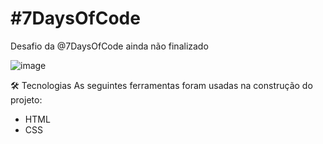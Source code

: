 <h1>#7DaysOfCode</h1>

<p>Desafio da @7DaysOfCode ainda não finalizado</p>

![image](https://user-images.githubusercontent.com/90347819/229193313-dffefc0c-5a0b-4ca2-9079-a692516d102d.png)


🛠 Tecnologias
As seguintes ferramentas foram usadas na construção do projeto: 
<ul>
  <li>HTML</li>
  <li>CSS</li>
</ul>
